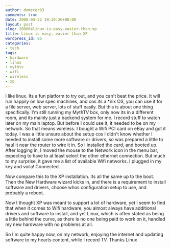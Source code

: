 ```yaml
---
author: domster83
comments: true
date: 2008-04-22 19:20:26+00:00
layout: post
slug: 200804linux-is-easy-easier-than-xp
title: Linux is easy, easier than XP
wordpress_id: 85
categories:
- tech
tags:
- hardware
- linux
- mythtv
- wifi
- wireless
- xp
---
```


I like linux. Its a fun platform to try out, and you can't beat the price. It will run happily on low spec machines, and cos its a *nix OS, you can use it for a file server, web server, lots of stuff easily. But this is about one thing specifically.
I'm still running my MythTV box, only now its in a different room, and its mainly just a backend system for me. I record stuff to watch later on my main laptop. But before I could use it, it needed to be on my network. So that means wireless. I bought a Wifi PCI card on eBay and got it today. I was a little unsure about the setup cos I didn't know whether I needed to install some more software or drivers, so was prepared a little to haul it near the router to wire it in. So I installed the card, and booted up. After logging in, I moved the mouse to the Network icon in the menu bar, expecting to have to at least select the other ethernet connection. But much to my surprise, it gave me a list of available Wifi networks. I plugged in my key and voila! Connected.




Now compare this to the XP installation. Its all the same up to the boot. Then the New Hardware wizard kicks in, and there is a requirement to install software and drivers, choose whos configuration setup to use, and probably a reboot.




Now I thought XP was meant to support a lot of hardware, yet I seem to find that when it comes to Wifi hardware, you almost always have additional drivers and software to install, and yet Linux, which is often stated as being a little behind the curve, as there is no one being paid to work on it, handled my new hardware with no problems at all.




So I'm quite happy now, on my network, enjoying the internet and updating software to my hearts content, while I record TV. Thanks Linux
